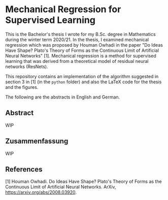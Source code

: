 # Mechanical Regression for Supervised Learning
This is the Bachelor's thesis I wrote for my B.Sc. degree in
Mathematics during the winter term 2020/21.
In the thesis, I examined mechanical regression which was proposed by Houman Owhadi 
in the paper "Do Ideas Have Shape? Plato's Theory of Forms as the Continuous Limit of
Artificial Neural Networks" [1].
Mechanical regression is a method for supervised learning that was derived from a 
theoretical model of residual neural networks (ResNets).

This repository contains an implementation of the algorithm suggested in
section 3 in [1] (in the `python` folder) and also the LaTeX code for the thesis and 
the figures.

The following are the abstracts in English and German.

## Abstract
WIP

## Zusammenfassung
WIP

## References

[1] Houman Owhadi. Do Ideas Have Shape? Plato's Theory of Forms as the Continuous Limit of
Artificial Neural Networks. ArXiv, https://arxiv.org/abs/2008.03920.
